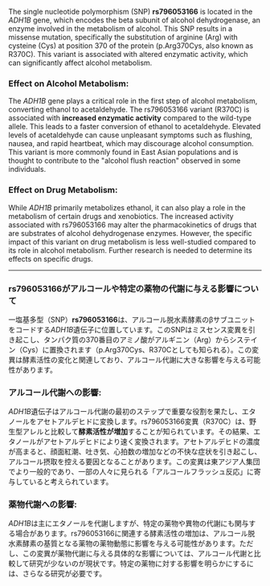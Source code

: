 The single nucleotide polymorphism (SNP) **rs796053166** is located in the *ADH1B* gene, which encodes the beta subunit of alcohol dehydrogenase, an enzyme involved in the metabolism of alcohol. This SNP results in a missense mutation, specifically the substitution of arginine (Arg) with cysteine (Cys) at position 370 of the protein (p.Arg370Cys, also known as R370C). This variant is associated with altered enzymatic activity, which can significantly affect alcohol metabolism.

### Effect on Alcohol Metabolism:
The *ADH1B* gene plays a critical role in the first step of alcohol metabolism, converting ethanol to acetaldehyde. The rs796053166 variant (R370C) is associated with **increased enzymatic activity** compared to the wild-type allele. This leads to a faster conversion of ethanol to acetaldehyde. Elevated levels of acetaldehyde can cause unpleasant symptoms such as flushing, nausea, and rapid heartbeat, which may discourage alcohol consumption. This variant is more commonly found in East Asian populations and is thought to contribute to the "alcohol flush reaction" observed in some individuals.

### Effect on Drug Metabolism:
While *ADH1B* primarily metabolizes ethanol, it can also play a role in the metabolism of certain drugs and xenobiotics. The increased activity associated with rs796053166 may alter the pharmacokinetics of drugs that are substrates of alcohol dehydrogenase enzymes. However, the specific impact of this variant on drug metabolism is less well-studied compared to its role in alcohol metabolism. Further research is needed to determine its effects on specific drugs.

---

### rs796053166がアルコールや特定の薬物の代謝に与える影響について

一塩基多型（SNP）**rs796053166**は、アルコール脱水素酵素のβサブユニットをコードする*ADH1B*遺伝子に位置しています。このSNPはミスセンス変異を引き起こし、タンパク質の370番目のアミノ酸がアルギニン（Arg）からシステイン（Cys）に置換されます（p.Arg370Cys、R370Cとしても知られる）。この変異は酵素活性の変化と関連しており、アルコール代謝に大きな影響を与える可能性があります。

### アルコール代謝への影響:
*ADH1B*遺伝子はアルコール代謝の最初のステップで重要な役割を果たし、エタノールをアセトアルデヒドに変換します。rs796053166変異（R370C）は、野生型アレルと比較して**酵素活性が増加**することが知られています。その結果、エタノールがアセトアルデヒドにより速く変換されます。アセトアルデヒドの濃度が高まると、顔面紅潮、吐き気、心拍数の増加などの不快な症状を引き起こし、アルコール摂取を控える要因となることがあります。この変異は東アジア人集団でより一般的であり、一部の人々に見られる「アルコールフラッシュ反応」に寄与していると考えられています。

### 薬物代謝への影響:
*ADH1B*は主にエタノールを代謝しますが、特定の薬物や異物の代謝にも関与する場合があります。rs796053166に関連する酵素活性の増加は、アルコール脱水素酵素の基質となる薬物の薬物動態に影響を与える可能性があります。ただし、この変異が薬物代謝に与える具体的な影響については、アルコール代謝と比較して研究が少ないのが現状です。特定の薬物に対する影響を明らかにするには、さらなる研究が必要です。

